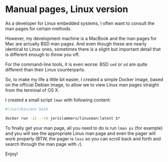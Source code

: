 # Manual pages, Linux version

 As a developer for Linux embedded systems, I often want to consult the man
 pages for certain methods.
 
 However, my development machine is a MacBook and the man pages for Mac are
 actually BSD man pages. And even though these are nearly identical to Linux
 ones, sometimes there is a slight but important detail that is different
 enough to throw you off.
 
 For the command-line tools, it is even worse: BSD `sed` or `od` are quite
 different than their Linux counterparts.
 
 So, to make my life a little bit easier, I created a simple Docker image,
 based on the official Debian image, to allow we to view Linux man pages
 straight from the terminal of OS X.
 
 I created a small script `lman` with following content:
 
 ```bash
 #!/usr/bin/env bash

docker run -it --rm jorislammers/linuxman:latest $*
 ```
 
 To finally get your man page, all you need to do is run `lman ps` (for 
example) and you will see the appropriate Linux man page and even the 
pager will work properly (BTW, the pager is `less` so you can scroll back and
forth and search through the man page with `/`).

Enjoy!